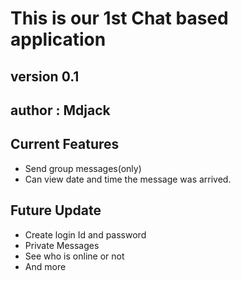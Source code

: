 # This is our 1st Chat based application

## version 0.1
## author : Mdjack

## Current Features

- Send group messages(only)
- Can view date and time the message was arrived.

## Future Update

- Create login Id and password
- Private Messages
- See who is online or not
- And more